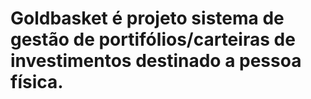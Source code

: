 # Goldbasket é projeto sistema de gestão de portifólios/carteiras de investimentos destinado a pessoa física.
